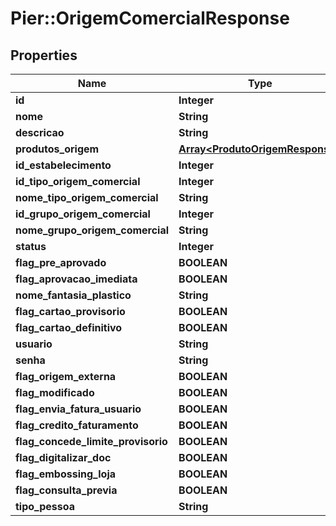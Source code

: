 # Pier::OrigemComercialResponse

## Properties
Name | Type | Description | Notes
------------ | ------------- | ------------- | -------------
**id** | **Integer** | {{{origem_comercial_response_id_value}}} | [optional] 
**nome** | **String** | {{{origem_comercial_response_nome_value}}} | [optional] 
**descricao** | **String** | {{{origem_comercial_response_descricao_value}}} | [optional] 
**produtos_origem** | [**Array&lt;ProdutoOrigemResponse&gt;**](ProdutoOrigemResponse.md) | {{{origem_comercial_response_produtos_origem_value}}} | [optional] 
**id_estabelecimento** | **Integer** | {{{origem_comercial_response_id_estabelecimento_value}}} | [optional] 
**id_tipo_origem_comercial** | **Integer** | {{{origem_comercial_response_id_tipo_origem_comercial_value}}} | [optional] 
**nome_tipo_origem_comercial** | **String** | {{{origem_comercial_response_nome_tipo_origem_comercial_value}}} | [optional] 
**id_grupo_origem_comercial** | **Integer** | {{{origem_comercial_response_id_grupo_origem_comercial_value}}} | [optional] 
**nome_grupo_origem_comercial** | **String** | {{{origem_comercial_response_nome_grupo_origem_comercial_value}}} | [optional] 
**status** | **Integer** | {{{origem_comercial_response_status_value}}} | [optional] 
**flag_pre_aprovado** | **BOOLEAN** | {{{origem_comercial_response_flag_pre_aprovado_value}}} | [optional] 
**flag_aprovacao_imediata** | **BOOLEAN** | {{{origem_comercial_response_flag_aprovacao_imediata_value}}} | [optional] 
**nome_fantasia_plastico** | **String** | {{{origem_comercial_response_nome_fantasia_plastico_value}}} | [optional] 
**flag_cartao_provisorio** | **BOOLEAN** | {{{origem_comercial_response_flag_cartao_provisorio_value}}} | [optional] 
**flag_cartao_definitivo** | **BOOLEAN** | {{{origem_comercial_response_flag_cartao_definitivo_value}}} | [optional] 
**usuario** | **String** | {{{origem_comercial_response_usuario_value}}} | [optional] 
**senha** | **String** | {{{origem_comercial_response_senha_value}}} | [optional] 
**flag_origem_externa** | **BOOLEAN** | {{{origem_comercial_response_flag_origem_externa_value}}} | [optional] 
**flag_modificado** | **BOOLEAN** | {{{origem_comercial_response_flag_modificado_value}}} | [optional] 
**flag_envia_fatura_usuario** | **BOOLEAN** | {{{origem_comercial_response_flag_envia_fatura_usuario_value}}} | [optional] 
**flag_credito_faturamento** | **BOOLEAN** | {{{origem_comercial_response_flag_credito_faturamento_value}}} | [optional] 
**flag_concede_limite_provisorio** | **BOOLEAN** | {{{origem_comercial_response_flag_concede_limite_provisorio_value}}} | [optional] 
**flag_digitalizar_doc** | **BOOLEAN** | {{{origem_comercial_response_flag_digitalizar_doc_value}}} | [optional] 
**flag_embossing_loja** | **BOOLEAN** | {{{origem_comercial_response_flag_embossing_loja_value}}} | [optional] 
**flag_consulta_previa** | **BOOLEAN** | {{{origem_comercial_response_flag_consulta_previa_value}}} | [optional] 
**tipo_pessoa** | **String** | {{{origem_comercial_response_tipo_pessoa_value}}} | [optional] 




